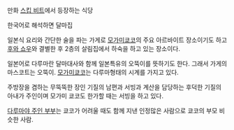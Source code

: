 만화 [스킵 비트](%EC%8A%A4%ED%82%B5%20%EB%B9%84%ED%8A%B8.md)에서 등장하는 식당

한국어로 해석하면 달마집  

일본식 요리와 간단한 술을 파는 가게로 [모가미쿄코](%EB%AA%A8%EA%B0%80%EB%AF%B8%20%EC%BF%84%EC%BD%94.md)의 주요 아르바이트 장소이기도 하고
[후와 쇼우](%ED%9B%84%EC%99%80%20%EC%87%BC%EC%9A%B0.md)와 결별한 후 2층의 살림집에서 하숙을 하고
있는 장소이다.

일본어로 다루마란 달마대사와 함께 일본특유의 오뚝이를 뜻하기도 한다. 그래서 가게의 마스코트는 오뚝이. [모가미쿄코](%EB%AA%A8%EA%B0%80%EB%AF%B8%20%EC%BF%84%EC%BD%94.md)는 다루마형태의 시계를 가지고
있다.

주방장을 겸하는 무뚝뚝한 장인 기질의 남편과 서빙과 계산을 담당하는 후덕한 기질의 아내가 주인이며 모가미 쿄코도 한가할 때는 서빙을 하고
있다.  

[다루마야 주인 부부](%EB%8B%A4%EB%A3%A8%EB%A7%88%EC%95%BC%20%EC%A3%BC%EC%9D%B8%20%EB%B6%80%EB%B6%80.md)는 쿄코가 어려울 때도 함께 지낸 인정많은 사람으로 쿄코의 부모 비슷한 사람.


